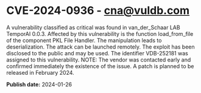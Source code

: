 # CVE-2024-0936 - cna@vuldb.com

A vulnerability classified as critical was found in van_der_Schaar LAB TemporAI 0.0.3. Affected by this vulnerability is the function load_from_file of the component PKL File Handler. The manipulation leads to deserialization. The attack can be launched remotely. The exploit has been disclosed to the public and may be used. The identifier VDB-252181 was assigned to this vulnerability. NOTE: The vendor was contacted early and confirmed immediately the existence of the issue. A patch is planned to be released in February 2024.

**Publish date:** 2024-01-26
